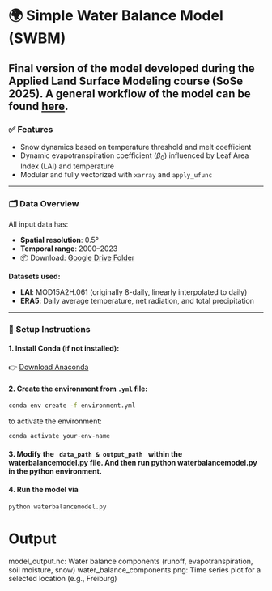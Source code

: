 # 🌍 Simple Water Balance Model (SWBM)

Final version of the model developed during the **Applied Land Surface Modeling** course (SoSe 2025). A general workflow of the model can be found [here](workflow.jpeg).
---

### ✅ Features
- Snow dynamics based on temperature threshold and melt coefficient
- Dynamic evapotranspiration coefficient ($\beta_0$) influenced by Leaf Area Index (LAI) and temperature
- Modular and fully vectorized with `xarray` and `apply_ufunc`

---

### 🗂️ Data Overview

All input data has:
- **Spatial resolution**: 0.5°
- **Temporal range**: 2000–2023  
- 📦 Download: [Google Drive Folder](https://drive.google.com/drive/folders/1V765zRx40aa4dfW-wJSSS-9CB0W1tfSI?usp=sharing)

**Datasets used:**
- **LAI**: MOD15A2H.061 (originally 8-daily, linearly interpolated to daily)
- **ERA5**: Daily average temperature, net radiation, and total precipitation

---

### 🔧 Setup Instructions

#### 1. Install Conda (if not installed):  
👉 [Download Anaconda](https://www.anaconda.com/)

#### 2. Create the environment from `.yml` file:
```bash
conda env create -f environment.yml
```

to activate the environment:

```
conda activate your-env-name
```

#### 3. Modify the <code> data_path & output_path </code> within the waterbalancemodel.py file. And then run python waterbalancemodel.py in the python environment.

#### 4. Run the model via
```
python waterbalancemodel.py
```


# Output 
model_output.nc: Water balance components (runoff, evapotranspiration, soil moisture, snow)
water_balance_components.png: Time series plot for a selected location (e.g., Freiburg)
